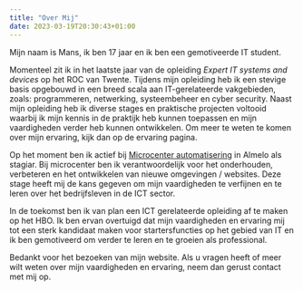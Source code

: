 ```yaml
---
title: "Over Mij"
date: 2023-03-19T20:30:43+01:00
---
```

Mijn naam is Mans, ik ben 17 jaar en ik ben een gemotiveerde IT student.

Momenteel zit ik in het laatste jaar van de opleiding *Expert IT systems and devices* op het ROC van Twente. Tijdens mijn opleiding heb ik een stevige basis opgebouwd in een breed scala aan IT-gerelateerde vakgebieden, zoals: programmeren, netwerking, systeembeheer en cyber security. Naast mijn opleiding heb ik diverse stages en praktische projecten voltooid waarbij ik mijn kennis in de praktijk heb kunnen toepassen en mijn vaardigheden verder heb kunnen ontwikkelen. Om meer te weten te komen over mijn ervaring, kijk dan op de ervaring pagina.

Op het moment ben ik actief bij [Microcenter automatisering](https://microcenter.nl) in Almelo als stagiar. Bij microcenter ben ik verantwoordelijk voor het onderhouden, verbeteren en het ontwikkelen van nieuwe omgevingen / websites. Deze stage heeft mij de kans gegeven om mijn vaardigheden te verfijnen en te leren over het bedrijfsleven in de ICT sector.

In de toekomst ben ik van plan een ICT gerelateerde opleiding af te maken op het HBO. Ik ben ervan overtuigd dat mijn vaardigheden en ervaring mij tot een sterk kandidaat maken voor startersfuncties op het gebied van IT en ik ben gemotiveerd om verder te leren en te groeien als professional.

Bedankt voor het bezoeken van mijn website. Als u vragen heeft of meer wilt weten over mijn vaardigheden en ervaring, neem dan gerust contact met mij op.

